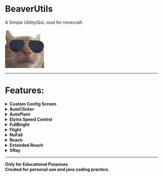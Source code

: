 # BeaverUtils
<p>A Simple Utility/QoL mod for minecraft.</p>

![Icon](src/main/resources/icon/icon.png)

---

<h1> Features: </h1>

<details> 
<summary><b>Custom Config Screen</b></summary>
<p>

+ Button for opening config menu located in Pause Menu
+ Enables control over all settings
+ <b>[Source](src/main/java/dev/bebomny/beaver/beaverutils/configuration/ConfigurationMenu.java)</b>
</p>
</details>

<details>
<summary><b>AutoClicker</b></summary>
<p>

+ Custom delay
+ Left/Right/Both Clicks
+ Hold/Click Selectable Modes
+ Toggleable with a KeyBind(Default 'n')
+ <b>[Source](src/main/java/dev/bebomny/beaver/beaverutils/features/AutoClicker.java)</b>
</p>
</details>

<details>
<summary><b>AutoPlant</b></summary>
<p>

+ Automatically plants seeds in 5x5 area around you
  + Checks Main And Second Hand for seeds.
  + Available seeds:
    - seeds
    - carrots
    - potatoes
    - beetroot
    - melon
    - pumpkin
+ <b>[Source](src/main/java/dev/bebomny/beaver/beaverutils/features/AutoPlant.java)</b>
</p>
</details>

<details>
<summary><b>Elytra Speed Control</b></summary>
<p>

+ Control Your Speed with Forward/Backward Keys while Flying
+ No Need For Fireworks
+ <b>[Source](src/main/java/dev/bebomny/beaver/beaverutils/features/ElytraSpeedControl.java)</b>
</p>
</details>

<details>
<summary><b>FullBright</b></summary>
<p>

+ Sets your gamma really high
+ No need for torches
+ <b>[Source](src/main/java/dev/bebomny/beaver/beaverutils/features/FullBright.java)</b>
</p>
</details>

<details>
<summary><b>Flight</b></summary>
<p>

+ Fly like in Creative Mode
+ Bypasses most fly checks on Paper Servers
+ Toggleable with a KeyBind(Default 'v')
+ <b>[Source](src/main/java/dev/bebomny/beaver/beaverutils/features/Flight.java)</b>
</p>
</details>

<details>
<summary><b>NoFall</b></summary>
<p>
  
+ Eliminates Fall Damage
+ Sadly doesn't work with Elytra on
+ <b>[Source](src/main/java/dev/bebomny/beaver/beaverutils/features/NoFall.java)</b>
</p>
</details>

<details>
<summary><b>Reach</b></summary>
<p>

+ Extends normal reach distance from 3.5 to 4.5 blocks 
+ <b>[Source](src/main/java/dev/bebomny/beaver/beaverutils/features/Reach.java)</b>
</p>
</details>

<details>
<summary><b>Extended Reach</b></summary>
<p>

+ Can hit entities really far away - Over 100 blocks
+ Works by teleporting player near the mod, and then back
+ Failsafe Teleports you back to the initial position if the first teleport fails
+ Toggleable with a KeyBind(default 'g')
+ <b>[Source](src/main/java/dev/bebomny/beaver/beaverutils/features/Reach.java)</b>
</p>
</details>

<details>
<summary><b>XRay</b></summary>
<p>

+ Look through blocks, to find valuable Ores
+ Toggleable with a KeyBind(Default 'x')
+ <b>[Source](src/main/java/dev/bebomny/beaver/beaverutils/features/XRay.java)</b>
</p>
</details>

---
<b>Only for Educational Purposes <br>
Created for personal use and java coding practice.</b>
